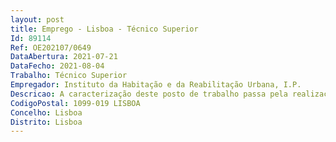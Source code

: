 ```yaml
--- 
layout: post
title: Emprego - Lisboa - Técnico Superior
Id: 89114
Ref: OE202107/0649
DataAbertura: 2021-07-21
DataFecho: 2021-08-04
Trabalho: Técnico Superior
Empregador: Instituto da Habitação e da Reabilitação Urbana, I.P.
Descricao: A caracterização deste posto de trabalho passa pela realização das seguintesatividades, no Departamento de Recursos Humanos a) Processamento de remunerações, suplementos, abonos e outras prestações atítulo de despesas com pessoal b) Preparação da proposta anual de orçamento em matéria de encargos compessoal e acompanhamento mensal da execução do orçamento com pessoal erespetivos reportes, planeamento de recursos humanos e gestão de carreiras c) Elaborar os estudos necessários conducentes à informação e caraterizaçãodos recursos humanos e respetivos indicadores de gestão, com vista aoplaneamento e à gestão dos recursos humanos.
CodigoPostal: 1099-019 LISBOA
Concelho: Lisboa
Distrito: Lisboa
--- 
```

